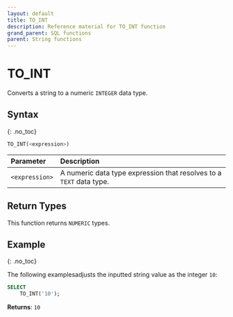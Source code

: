 ```yaml
---
layout: default
title: TO_INT
description: Reference material for TO_INT function
grand_parent: SQL functions
parent: String functions
---
```


# TO\_INT

Converts a string to a numeric `INTEGER` data type.

## Syntax
{: .no_toc}

```sql
TO_INT(<expression>)
```

| Parameter | Description                                                                                              |
| :--------- | :-------------------------------------------------------------------------------------------------------- |
| `<expression>`  | A numeric data type expression that resolves to a `TEXT` data type. |

## Return Types
This function returns `NUMERIC` types. 

## Example
{: .no_toc}

The following examplesadjusts the inputted string value as the integer `10`: 
```sql
SELECT
	TO_INT('10');
```

**Returns**: `10`
